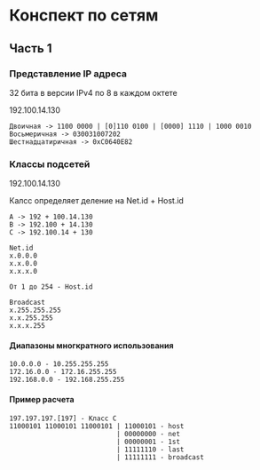 # Конспект по сетям

## Часть 1

### Представление IP адреса

32 бита в версии IPv4 по 8 в каждом октете

192.100.14.130 
```
Двоичная -> 1100 0000 | [0]110 0100 | [0000] 1110 | 1000 0010
Восьмеричная -> 030031007202
Шестнадцатиричная -> 0xC0640E82
```

### Классы подсетей

192.100.14.130

Калсс определяет деление на Net.id + Host.id
```
A -> 192 + 100.14.130
B -> 192.100 + 14.130
C -> 192.100.14 + 130

Net.id
x.0.0.0
x.x.0.0
x.x.x.0

От 1 до 254 - Host.id

Broadcast
x.255.255.255
x.x.255.255
x.x.x.255
```

#### Диапазоны многкратного использования
```
10.0.0.0 - 10.255.255.255
172.16.0.0 - 172.16.255.255
192.168.0.0 - 192.168.255.255
```

#### Пример расчета
```
197.197.197.[197] - Класс C
11000101 11000101 11000101 | 11000101 - host
                           | 00000000 - net
                           | 00000001 - 1st
                           | 11111110 - last
                           | 11111111 - broadcast
```
